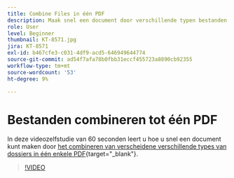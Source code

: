 ```yaml
---
title: Combine Files in één PDF
description: Maak snel een document door verschillende typen bestanden te combineren tot één PDF
role: User
level: Beginner
thumbnail: KT-8571.jpg
jira: KT-8571
exl-id: b467cfe3-c031-4df9-acd5-646949644774
source-git-commit: ad54f7afa78b0fbb31eccf455723a8890cb92355
workflow-type: tm+mt
source-wordcount: '53'
ht-degree: 9%

---
```


# Bestanden combineren tot één PDF

In deze videozelfstudie van 60 seconden leert u hoe u snel een document kunt maken door [het combineren van verscheidene verschillende types van dossiers in één enkele PDF](https://www.adobe.com/nl/acrobat/online/merge-pdf.html){target="_blank"}.

>[!VIDEO](https://video.tv.adobe.com/v/336361?quality=12&learn=on&hidetitle=true)
